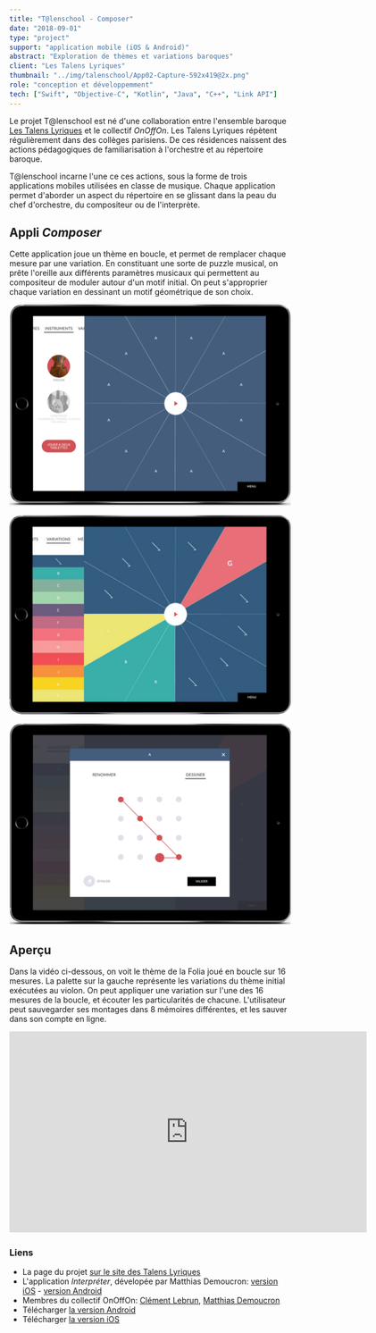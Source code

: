 ```yaml
---
title: "T@lenschool - Composer"
date: "2018-09-01"
type: "project"
support: "application mobile (iOS & Android)"
abstract: "Exploration de thèmes et variations baroques"
client: "Les Talens Lyriques"
thumbnail: "../img/talenschool/App02-Capture-592x419@2x.png"
role: "conception et développemment"
tech: ["Swift", "Objective-C", "Kotlin", "Java", "C++", "Link API"]
---
```


Le projet T@lenschool est né d'une collaboration entre l'ensemble baroque [Les Talens Lyriques](https://www.lestalenslyriques.com/) et le collectif *OnOffOn*. Les Talens Lyriques répètent régulièrement dans des collèges parisiens. De ces résidences naissent des actions pédagogiques de familiarisation à l'orchestre et au répertoire baroque. 


T@lenschool incarne l'une ce ces actions, sous la forme de trois applications mobiles utilisées en classe de musique. Chaque application permet d'aborder un aspect du répertoire en se glissant dans la peau du chef d'orchestre, du compositeur ou de l'interprète.

## Appli *Composer*

Cette application joue un thème en boucle, et permet de remplacer chaque mesure par une variation. En constituant une sorte de puzzle musical, on prête l'oreille aux différents paramètres musicaux qui permettent au compositeur de moduler autour d'un motif initial.  On peut s'approprier chaque variation en dessinant un motif géométrique de son choix.

![Composer](../img/talenschool/at2_instruments.png)

![Composer](../img/talenschool/App02-Capture-592x419@2x.png)

![Composer](../img/talenschool/at2_dessin.png)

## Aperçu

Dans la vidéo ci-dessous, on voit le thème de la Folia joué en boucle sur 16 mesures. La palette sur la gauche représente les variations du thème initial exécutées au violon. On peut appliquer une variation sur l'une des 16 mesures de la boucle, et écouter les particularités de chacune. L'utilisateur peut sauvegarder ses montages dans 8 mémoires différentes, et les sauver dans son compte en ligne.

<div class="iframe-container">
<iframe src="https://player.vimeo.com/video/338895848" width="640" height="360" frameborder="0" allow="autoplay; fullscreen" allowfullscreen></iframe>
</div>





### Liens

- La page du projet [sur le site des Talens Lyriques](https://www.lestalenslyriques.com/applis-talenschool/)
- L'application *Interpréter*, dévelopée par Matthias Demoucron: [version iOS](https://itunes.apple.com/fr/app/interpr%C3%A9ter/id1230873613?mt=8) - [version Android](https://play.google.com/store/apps/details?id=com.onoffon.talenschool.atelier3)
- Membres du collectif OnOffOn: [Clément Lebrun](http://www.clementlebrun.com/), [Matthias Demoucron](http://www.fingerfiddleapp.com/)
- Télécharger [la version Android](https://play.google.com/store/apps/details?id=com.onoffon.talenschool.atelier2&pcampaignid=MKT-Other-global-all-co-prtnr-py-PartBadge-Mar2515-1)
- Télécharger [la version iOS](https://itunes.apple.com/fr/app/composer/id1233184310)

